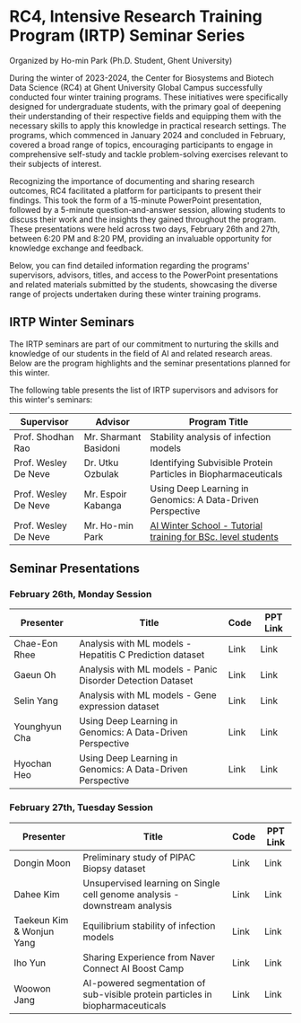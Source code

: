 # RC4, Intensive Research Training Program (IRTP) Seminar Series

Organized by Ho-min Park (Ph.D. Student, Ghent University)

During the winter of 2023-2024, the Center for Biosystems and Biotech Data Science (RC4) at Ghent University Global Campus successfully conducted four winter training programs. These initiatives were specifically designed for undergraduate students, with the primary goal of deepening their understanding of their respective fields and equipping them with the necessary skills to apply this knowledge in practical research settings. The programs, which commenced in January 2024 and concluded in February, covered a broad range of topics, encouraging participants to engage in comprehensive self-study and tackle problem-solving exercises relevant to their subjects of interest.

Recognizing the importance of documenting and sharing research outcomes, RC4 facilitated a platform for participants to present their findings. This took the form of a 15-minute PowerPoint presentation, followed by a 5-minute question-and-answer session, allowing students to discuss their work and the insights they gained throughout the program. These presentations were held across two days, February 26th and 27th, between 6:20 PM and 8:20 PM, providing an invaluable opportunity for knowledge exchange and feedback.

Below, you can find detailed information regarding the programs' supervisors, advisors, titles, and access to the PowerPoint presentations and related materials submitted by the students, showcasing the diverse range of projects undertaken during these winter training programs.

## IRTP Winter Seminars

The IRTP seminars are part of our commitment to nurturing the skills and knowledge of our students in the field of AI and related research areas. Below are the program highlights and the seminar presentations planned for this winter.

The following table presents the list of IRTP supervisors and advisors for this winter's seminars:

| Supervisor            | Advisor               | Program Title                                                     |
|-----------------------|-----------------------|-------------------------------------------------------------------|
| Prof. Shodhan Rao     | Mr. Sharmant Basidoni | Stability analysis of infection models                           |
| Prof. Wesley De Neve  | Dr. Utku Ozbulak      | Identifying Subvisible Protein Particles in Biopharmaceuticals   |
| Prof. Wesley De Neve  | Mr. Espoir Kabanga    | Using Deep Learning in Genomics: A Data-Driven Perspective       |
| Prof. Wesley De Neve  | Mr. Ho-min Park       | [AI Winter School - Tutorial training for BSc. level students](https://github.com/powersimmani/AIWS2024) |


## Seminar Presentations

### February 26th, Monday Session

| Presenter                  | Title                                                                   | Code | PPT Link |
|----------------------------|-------------------------------------------------------------------------|------|----------|
| Chae-Eon Rhee              | Analysis with ML models - Hepatitis C Prediction dataset                | Link | Link     |
| Gaeun Oh                   | Analysis with ML models - Panic Disorder Detection Dataset              | Link | Link     |
| Selin Yang                 | Analysis with ML models - Gene expression dataset                       | Link | Link     |
| Younghyun Cha              | Using Deep Learning in Genomics: A Data-Driven Perspective              | Link | Link     |
| Hyochan Heo                | Using Deep Learning in Genomics: A Data-Driven Perspective              | Link | Link     |


### February 27th, Tuesday Session

| Presenter                  | Title                                                                   | Code | PPT Link |
|----------------------------|-------------------------------------------------------------------------|------|----------|
| Dongin Moon                | Preliminary study of PIPAC Biopsy dataset                               | Link | Link     |
| Dahee Kim                  | Unsupervised learning on Single cell genome analysis - downstream analysis | Link | Link     |
| Taekeun Kim & Wonjun Yang  | Equilibrium stability of infection models                               | Link | Link     |
| Iho Yun                    | Sharing Experience from Naver Connect AI Boost Camp                     | Link | Link     |
| Woowon Jang                | AI-powered segmentation of sub-visible protein particles in biopharmaceuticals | Link | Link     |

